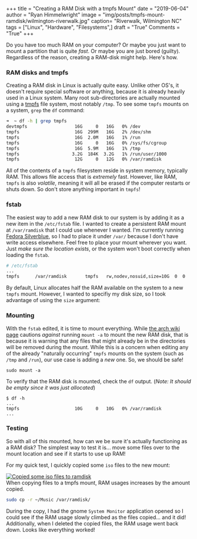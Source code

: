 +++
title  = "Creating a RAM Disk with a tmpfs Mount"
date   = "2019-06-04"
author = "Ryan Himmelwright"
image  = "img/posts/tmpfs-mount-ramdisk/wilmington-riverwalk.jpg"
caption= "Riverwalk, Wilmington NC"
tags   = ["Linux", "Hardware", "Filesystems",]
draft  = "True"
Comments = "True"
+++

Do you have too much RAM on your computer? Or maybe you just want to mount a
partition that is quite *fast*. Or maybe you are just bored (guilty).
Regardless of the reason, creating a RAM-disk might help. Here's how.

<!--more-->

### RAM disks and tmpfs

Creating a RAM disk in Linux is actually quite easy. Unlike other OS's, it
doesn't require special software or anything, because it is already heavily
used in a Linux system. Many root sub-directories are actually mounted using a
[tmpfs](http://man7.org/linux/man-pages/man5/tmpfs.5.html) file system, most
notably `/tmp`. To see some `tmpfs` mounts on a system, `grep` the `df`
command:

```bash
➜  ~ df -h | grep tmpfs
devtmpfs                  16G     0   16G   0% /dev
tmpfs                     16G  299M   16G   2% /dev/shm
tmpfs                     16G  2.0M   16G   1% /run
tmpfs                     16G     0   16G   0% /sys/fs/cgroup
tmpfs                     16G  5.9M   16G   1% /tmp
tmpfs                    3.2G  184K  3.2G   1% /run/user/1000
tmpfs                     12G     0   12G   0% /var/ramdisk
```


All of the contents of a `tmpfs` filesystem reside in system memory, typically
RAM. This allows file access that is *extremely* fast.  However, like RAM,
`tmpfs` is also *volatile*, meaning it will all be erased if the computer
restarts or shuts down. So don't store anything important in `tmpfs`!


### fstab

The easiest way to add a new RAM disk to our system is by adding it as a new
item in the `/etc/fstab` file. I wanted to create a persistent RAM mount at
`/var/ramdisk` that I could use whenever I wanted. I'm currently running
[Fedora Silverblue](https://silverblue.fedoraproject.org/), so I had to place
it under `/var/` because I don't have write access elsewhere. Feel free to
place your mount wherever you want. Just *make sure the location exists*, or
the system won't boot correctly when loading the `fstab`.

```bash
# /etc/fstab
...
tmpfs      /var/ramdisk       tmpfs   rw,nodev,nosuid,size=10G	0  0
```

By default, Linux allocates half the RAM available on the system to a new
`tmpfs` mount. However, I wanted to specifiy my disk size, so I took advantage
of using the `size` argument:


### Mounting

With the `fstab` edited, it is time to mount everything. While [the arch wiki
page](https://wiki.archlinux.org/index.php/Tmpfs) cautions *against* running
`mount -a` to mount the new RAM disk, that is because it is warning that any
files that might already be in the directories will be removed during the
mount. While this is a concern when editing any of the already "naturally
occurring" `tmpfs` mounts on the system (such as `/tmp` and `/run`), our use
case is adding a *new* one. So, we should be safe!

```shell
sudo mount -a
```

To verify that the RAM disk is mounted, check the `df` output. (*Note: It
should be empty since it was just allocated*)

```shell
$ df -h
...
tmpfs                     10G     0   10G   0% /var/ramdisk
...
```

### Testing

So with all of this mounted, how can we be sure it's actually functioning as a
RAM disk? The simplest way to test it is... move some files over to the mount
location and see if it starts to use up RAM!

For my quick test, I quickly copied some `iso` files to the new mount:

<a href='../../img/posts/tmpfs-mount-ramdisk/ram-disk-usage.gif'>
<img alt="Copied some iso files to ramdisk" src="../../img/posts/tmpfs-mount-ramdisk/ram-disk-usage.png" onmouseover="this.src='../../img/posts/tmpfs-mount-ramdisk/ram-disk-usage.gif'" onmouseout="this.src='../../img/posts/tmpfs-mount-ramdisk/ram-disk-usage.png'" style="max-width: 100%;"/>
</a>
<div class="caption">When copying files to a tmpfs mount, RAM usages increases
by the amount copied.</div>

```bash
sudo cp -r ~/Music /var/ramdisk/
```

During the copy, I had the gnome `System Monitor` application opened so I could
see if the RAM usage slowly climbed as the files copied... and it did!
Additionally, when I deleted the copied files, the RAM usage went back down.
Looks like everything worked!
